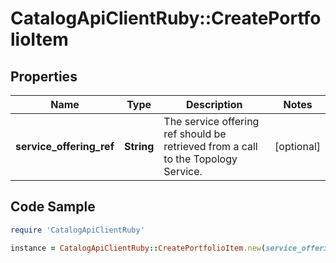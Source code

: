 # CatalogApiClientRuby::CreatePortfolioItem

## Properties

Name | Type | Description | Notes
------------ | ------------- | ------------- | -------------
**service_offering_ref** | **String** | The service offering ref should be retrieved from a call to the Topology Service. | [optional] 

## Code Sample

```ruby
require 'CatalogApiClientRuby'

instance = CatalogApiClientRuby::CreatePortfolioItem.new(service_offering_ref: 177)
```


